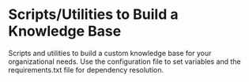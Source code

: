 # Scripts/Utilities to Build a Knowledge Base
Scripts and utilities to build a custom knowledge base for your organizational needs. Use the configuration file to set variables and the requirements.txt file for dependency resolution.
